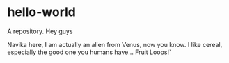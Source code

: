 # hello-world
A repository.
Hey guys

Navika here, I am actually an alien from Venus, now you know.
I like cereal, especially the good one you humans have... Fruit Loops!`
